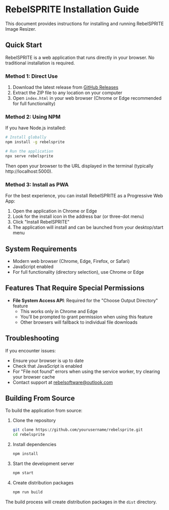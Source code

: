 # RebelSPRITE Installation Guide

This document provides instructions for installing and running RebelSPRITE Image Resizer.

## Quick Start

RebelSPRITE is a web application that runs directly in your browser. No traditional installation is required.

### Method 1: Direct Use

1. Download the latest release from [GitHub Releases](https://github.com/yourusername/rebelsprite/releases)
2. Extract the ZIP file to any location on your computer
3. Open `index.html` in your web browser (Chrome or Edge recommended for full functionality)

### Method 2: Using NPM

If you have Node.js installed:

```bash
# Install globally
npm install -g rebelsprite

# Run the application
npx serve rebelsprite
```

Then open your browser to the URL displayed in the terminal (typically http://localhost:5000).

### Method 3: Install as PWA

For the best experience, you can install RebelSPRITE as a Progressive Web App:

1. Open the application in Chrome or Edge
2. Look for the install icon in the address bar (or three-dot menu)
3. Click "Install RebelSPRITE"
4. The application will install and can be launched from your desktop/start menu

## System Requirements

- Modern web browser (Chrome, Edge, Firefox, or Safari)
- JavaScript enabled
- For full functionality (directory selection), use Chrome or Edge

## Features That Require Special Permissions

- **File System Access API**: Required for the "Choose Output Directory" feature
  - This works only in Chrome and Edge
  - You'll be prompted to grant permission when using this feature
  - Other browsers will fallback to individual file downloads

## Troubleshooting

If you encounter issues:

- Ensure your browser is up to date
- Check that JavaScript is enabled
- For "File not found" errors when using the service worker, try clearing your browser cache
- Contact support at rebelsoftware@outlook.com

## Building From Source

To build the application from source:

1. Clone the repository
   ```bash
   git clone https://github.com/yourusername/rebelsprite.git
   cd rebelsprite
   ```

2. Install dependencies
   ```bash
   npm install
   ```

3. Start the development server
   ```bash
   npm start
   ```

4. Create distribution packages
   ```bash
   npm run build
   ```

The build process will create distribution packages in the `dist` directory.
